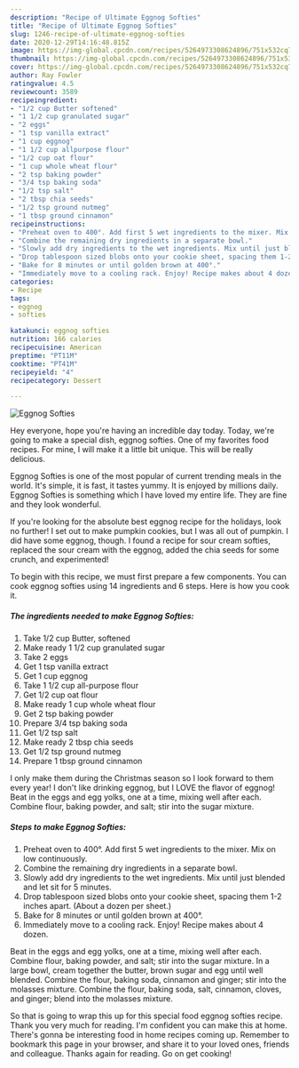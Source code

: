 ```yaml
---
description: "Recipe of Ultimate Eggnog Softies"
title: "Recipe of Ultimate Eggnog Softies"
slug: 1246-recipe-of-ultimate-eggnog-softies
date: 2020-12-29T14:16:48.815Z
image: https://img-global.cpcdn.com/recipes/5264973308624896/751x532cq70/eggnog-softies-recipe-main-photo.jpg
thumbnail: https://img-global.cpcdn.com/recipes/5264973308624896/751x532cq70/eggnog-softies-recipe-main-photo.jpg
cover: https://img-global.cpcdn.com/recipes/5264973308624896/751x532cq70/eggnog-softies-recipe-main-photo.jpg
author: Ray Fowler
ratingvalue: 4.5
reviewcount: 3589
recipeingredient:
- "1/2 cup Butter softened"
- "1 1/2 cup granulated sugar"
- "2 eggs"
- "1 tsp vanilla extract"
- "1 cup eggnog"
- "1 1/2 cup allpurpose flour"
- "1/2 cup oat flour"
- "1 cup whole wheat flour"
- "2 tsp baking powder"
- "3/4 tsp baking soda"
- "1/2 tsp salt"
- "2 tbsp chia seeds"
- "1/2 tsp ground nutmeg"
- "1 tbsp ground cinnamon"
recipeinstructions:
- "Preheat oven to 400°. Add first 5 wet ingredients to the mixer. Mix on low continuously."
- "Combine the remaining dry ingredients in a separate bowl."
- "Slowly add dry ingredients to the wet ingredients. Mix until just blended and let sit for 5 minutes."
- "Drop tablespoon sized blobs onto your cookie sheet, spacing them 1-2 inches apart. (About a dozen per sheet.)"
- "Bake for 8 minutes or until golden brown at 400°."
- "Immediately move to a cooling rack. Enjoy! Recipe makes about 4 dozen."
categories:
- Recipe
tags:
- eggnog
- softies

katakunci: eggnog softies 
nutrition: 166 calories
recipecuisine: American
preptime: "PT11M"
cooktime: "PT41M"
recipeyield: "4"
recipecategory: Dessert

---
```



![Eggnog Softies](https://img-global.cpcdn.com/recipes/5264973308624896/751x532cq70/eggnog-softies-recipe-main-photo.jpg)

Hey everyone, hope you're having an incredible day today. Today, we're going to make a special dish, eggnog softies. One of my favorites food recipes. For mine, I will make it a little bit unique. This will be really delicious.

Eggnog Softies is one of the most popular of current trending meals in the world. It's simple, it is fast, it tastes yummy. It is enjoyed by millions daily. Eggnog Softies is something which I have loved my entire life. They are fine and they look wonderful.

If you&#39;re looking for the absolute best eggnog recipe for the holidays, look no further! I set out to make pumpkin cookies, but I was all out of pumpkin. I did have some eggnog, though. I found a recipe for sour cream softies, replaced the sour cream with the eggnog, added the chia seeds for some crunch, and experimented!


To begin with this recipe, we must first prepare a few components. You can cook eggnog softies using 14 ingredients and 6 steps. Here is how you cook it.

<!--inarticleads1-->

##### The ingredients needed to make Eggnog Softies:

1. Take 1/2 cup Butter, softened
1. Make ready 1 1/2 cup granulated sugar
1. Take 2 eggs
1. Get 1 tsp vanilla extract
1. Get 1 cup eggnog
1. Take 1 1/2 cup all-purpose flour
1. Get 1/2 cup oat flour
1. Make ready 1 cup whole wheat flour
1. Get 2 tsp baking powder
1. Prepare 3/4 tsp baking soda
1. Get 1/2 tsp salt
1. Make ready 2 tbsp chia seeds
1. Get 1/2 tsp ground nutmeg
1. Prepare 1 tbsp ground cinnamon


I only make them during the Christmas season so I look forward to them every year! I don&#39;t like drinking eggnog, but I LOVE the flavor of eggnog! Beat in the eggs and egg yolks, one at a time, mixing well after each. Combine flour, baking powder, and salt; stir into the sugar mixture. 

<!--inarticleads2-->

##### Steps to make Eggnog Softies:

1. Preheat oven to 400°. Add first 5 wet ingredients to the mixer. Mix on low continuously.
1. Combine the remaining dry ingredients in a separate bowl.
1. Slowly add dry ingredients to the wet ingredients. Mix until just blended and let sit for 5 minutes.
1. Drop tablespoon sized blobs onto your cookie sheet, spacing them 1-2 inches apart. (About a dozen per sheet.)
1. Bake for 8 minutes or until golden brown at 400°.
1. Immediately move to a cooling rack. Enjoy! Recipe makes about 4 dozen.


Beat in the eggs and egg yolks, one at a time, mixing well after each. Combine flour, baking powder, and salt; stir into the sugar mixture. In a large bowl, cream together the butter, brown sugar and egg until well blended. Combine the flour, baking soda, cinnamon and ginger; stir into the molasses mixture. Combine the flour, baking soda, salt, cinnamon, cloves, and ginger; blend into the molasses mixture. 

So that is going to wrap this up for this special food eggnog softies recipe. Thank you very much for reading. I'm confident you can make this at home. There's gonna be interesting food in home recipes coming up. Remember to bookmark this page in your browser, and share it to your loved ones, friends and colleague. Thanks again for reading. Go on get cooking!
